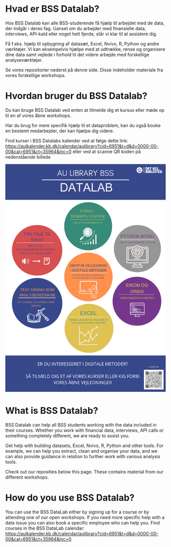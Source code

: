 # Hvad er BSS Datalab?

Hos BSS Datalab kan alle BSS-studerende få hjælp til arbejdet med de data, der indgår i deres fag. Uanset om du arbejder med finansielle data, interviews, API-kald eller noget helt fjerde, står vi klar til at assistere dig.

Få f.eks. hjælp til opbygning af datasæt, Excel, Nvivo, R, Python og andre værktøjer. Vi kan eksempelvis hjælpe med at udtrække, rense og organisere dine data samt vejlede i forhold til det videre arbejde med forskellige analyseværktøjer. 

Se vores repositorier nederst på denne side. Disse indeholder materiale fra vores forskellige workshops.

# Hvordan bruger du BSS Datalab?

Du kan bruge BSS Datalab ved enten at tilmelde dig et kursus eller møde op til en af vores åbne workshops.

Har du brug for mere specifik hjælp til et dataproblem, kan du også booke en bestemt medarbejder, der kan hjælpe dig videre. 

Find kurser i BSS Datalabs kalender ved at følge dette link: https://aulkalender.kb.dk/calendar/aulibrary?cid=6951&t=d&d=0000-00-00&cal=6951&ct=35964&inc=0
eller ved at scanne QR koden på nedenstående billede

<img src="./BSS_Datalab_kurser.png" width="800"/>

# What is BSS Datalab?
BSS Datalab can help all BSS students working with the data included in their courses. Whether you work with financial data, interviews, API calls or something completely different, we are ready to assist you.

Get help with building datasets, Excel, Nvivo, R, Python and other tools. For example, we can help you extract, clean and organise your data, and we can also provide guidance in relation to further work with various analysis tools.

Check out our reposities below this page. These contains material from our different workshops.

# How do you use BSS Datalab?
You can use the BSS DataLab either by signing up for a course or by attending one of our open workshops. If you need more specific help with a data issue you can also book a specific employee who can help you. 
Find courses in the BSS DataLab calendar: https://aulkalender.kb.dk/calendar/aulibrary?cid=6951&t=d&d=0000-00-00&cal=6951&ct=35964&inc=0

